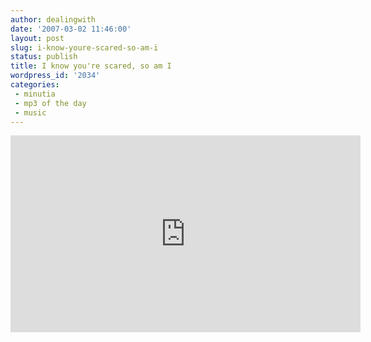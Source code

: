 ```yaml
---
author: dealingwith
date: '2007-03-02 11:46:00'
layout: post
slug: i-know-youre-scared-so-am-i
status: publish
title: I know you're scared, so am I
wordpress_id: '2034'
categories:
 - minutia
 - mp3 of the day
 - music
---
```


<iframe width="560" height="315" src="https://www.youtube-nocookie.com/embed/XC-1DoQoGoc" title="YouTube video player" frameborder="0" allow="accelerometer; autoplay; clipboard-write; encrypted-media; gyroscope; picture-in-picture" allowfullscreen></iframe>



